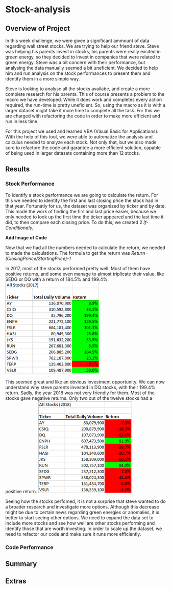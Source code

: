 # Stock-analysis

## Overview of Project
In this week challenge, we were given a significant ammount of data regarding wall street stocks. We are trying to help our friend steve. Steve was helping his parents invest in stocks, his parents were really excited in green energy, so they decided to invest in companies that were related to green energy. Steve was a bit concern with their performance, but analysing the data manually seemed a bit uneficient. We decided to help him and run analysis on the stock performances to present them and identify them in a more simple way. 

Steve is looking to analyse all the stocks availabe, and create a more complete research for his parents. This of course presents a problem to the macro we have developed. While it does work and completes every action required, the run-time is pretty uneficient. So, using the macro as it is with a larger dataset might take it more time to complete all the task. For this we are charged with refactoring the code in order to make more efficient and run in less time. 

For this project we used and learned VBA (Visual Basic for Applications). With the help of this tool, we were able to automatize the analysis and calculus needed to analyze each stock. Not only that, but we also made sure to refactore the code and garantee a more efficient solution, capable of being used in larger datasets containing more than 12 stocks.

## Results

### Stock Performance
To identify a stock performance we are going to calculate the return. For this we needed to identify the first and last closing price the stock had in that year. Fortunatly for us, the dataset was organized by ticker and by date. This made the work of finding the firs and last price easier, because we only needed to look up the first time the ticker appeared and the last time it did, to then compare each closing price. To do this, we created 2 *If-Conditionals*. 

**Add Image of Code**

Now that we had all the numbers needed to calculate the return, we needed to made the calculations. The formula to get the return was *Return=(ClosingPrince/StartingPrice)-1*

In 2017, most of the stocks performed pretty well. Most of them have positive returns, and some even manage to almost triplicate their value, like SEDG or DQ with a return of 184.5% and 199.4%.
![Stock_Performance_in_2017](Resources/Results/VBA_Results_2017.png)

This seemed great and like an obvious investment opportunity. We can now understand why steve parents invested in DQ stocks, with their 199.4% return. Sadly, the year 2018 was not very friendly for them. Most of the stocks gave negative returns. Only two out of the twelve stocks had a positive return.
![Stock_Performance_in_2018](Resources/Results/VBA_Results_2018.png)

Seeing how the stocks perfomed, it is not a surprise that steve wanted to do a broader research and investigate more options. Although this decrease might be due to certain news regarding green energies or anomalies, it is better to start seeing other options. We need to expand the data set to include more stocks and see how well are other stocks performing and identify those that are worth investing. In order to scale up the dataset, we need to refactor our code and make sure it runs more efficiently. 

### Code Performance


## Summary

## Extras

